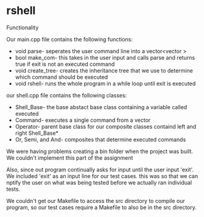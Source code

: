 # rshell
Functionality

Our main.cpp file contains the following functions:
- void parse- seperates the user command line into a vector<vector<string> >
- bool make_com- this takes in the user input and calls parse and returns true if exit is not an executed command
- void create_tree- creates the inheritance tree that we use to determine which command should be executed
- void rshell- runs the whole program in a while loop until exit is executed

our shell.cpp file contains the following classes:
- Shell_Base- the base abstact base class containing a variable called executed
- Command- executes a single command from a vector<string>
- Operator- parent base class for our composite classes containd left and right Shell_Base*
- Or, Semi, and And- composites that determine executed commands

We were having problems creating a bin folder when the project was built. We couldn't implement this part of the assignment

Also, since out program continually asks for input until the user input 'exit'. We included 'exit' as an input line for our test cases. this was so that we can nptify the user on what was being tested before we actually ran individual tests.

We couldn't get our Makefile to access the src directory to compile our program, so our test cases require a Makefile to also be in the src directory.

